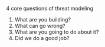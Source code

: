 4 core questions of threat modeling
1. What are you building?
2. What can go wrong?
3. What are you going to do about it?
4. Did we do a good job?